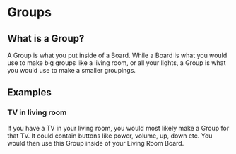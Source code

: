 # Groups

## What is a Group?

A Group is what you put inside of a Board. While a Board is what you would use to make big groups like a living room, or all your lights, a Group is what you would use to make a smaller groupings.

## Examples

### TV in living room

If you have a TV in your living room, you would most likely make a Group for that TV. It could contain buttons like power, volume, up, down etc. You would then use this Group inside of your Living Room Board.
